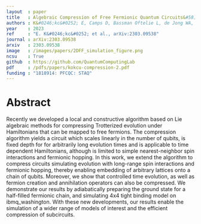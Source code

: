 ```yaml
---
layout  : paper
title   : Algebraic Compression of Free Fermionic Quantum Circuits&#58; Particle Creation, Arbitrary Lattices and Controlled Evolution
authors : K&#0246;kc&#0252; E, Camps D, Bassman Oftelie L, de Jong WA, Van Beeumen R, Kemper AF
year    : 2023
ref     : "E. K&#0246;kc&#0252; et al., arXiv:2303.09538"
journal : arXiv:2303.09538
arxiv   : 2303.09538
image   : /images/papers/2DFF_simulation_figure.png
ncsu    : True
github  : https://github.com/QuantumComputingLab
pdf     : /pdfs/papers/kokcu-compression-2.pdf
funding : "1818914: PFCQC: STAQ"
---
```


# Abstract
Recently we developed a local and constructive algorithm based on Lie algebraic methods for compressing Trotterized
evolution under Hamiltonians that can be mapped to free fermions. The compression algorithm yields a 
circuit which scales linearly in the number of qubits, is fixed depth for for arbitrarily long evolution times and is applicable to time dependent Hamiltonians, although is limited to simple nearest-neighbor spin interactions and fermionic hopping. In this work, we extend the algorithm to compress circuits simulating evolution with long-range spin interactions and fermionic hopping, thereby enabling embedding of arbitrary lattices onto a chain of qubits. Moreover, we show that controlled time evolution, as well as fermion creation and annihilation operators can also be compressed. We demonstrate our results by adiabatically preparing the ground state for a half-filled fermionic chain, and simulating
4x4 tight binding model on ibmq_washington.
With these new developments, our results enable the simulation of a wider range of models of interest and the efficient compression of subcircuits.
